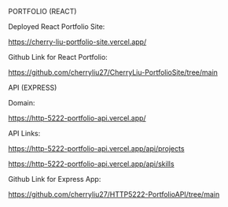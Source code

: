 PORTFOLIO (REACT)

Deployed React Portfolio Site:

https://cherry-liu-portfolio-site.vercel.app/

Github Link for React Portfolio:

https://github.com/cherryliu27/CherryLiu-PortfolioSite/tree/main


API (EXPRESS)

Domain:

https://http-5222-portfolio-api.vercel.app/

API Links:

https://http-5222-portfolio-api.vercel.app/api/projects

https://http-5222-portfolio-api.vercel.app/api/skills

Github Link for Express App:

https://github.com/cherryliu27/HTTP5222-PortfolioAPI/tree/main
